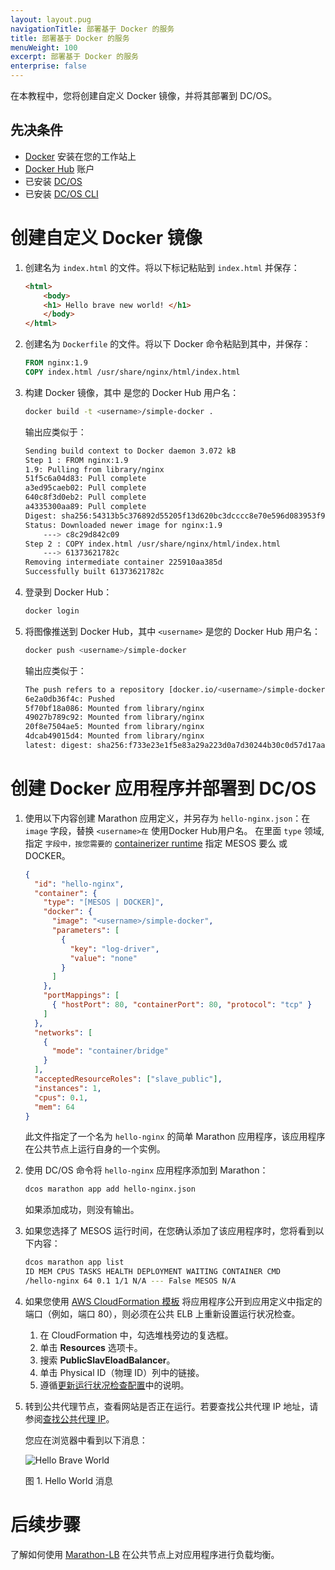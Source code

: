 ```yaml
---
layout: layout.pug
navigationTitle: 部署基于 Docker 的服务
title: 部署基于 Docker 的服务
menuWeight: 100
excerpt: 部署基于 Docker 的服务
enterprise: false
---
```



在本教程中，您将创建自定义 Docker 镜像，并将其部署到 DC/OS。

## 先决条件

* [Docker][1] 安装在您的工作站上
* [Docker Hub][2] 账户
* 已安装 [DC/OS][3]
* 已安装 [DC/OS CLI][4]

# 创建自定义 Docker 镜像

1. 创建名为 `index.html` 的文件。将以下标记粘贴到 `index.html` 并保存：

    ```html
    <html>
        <body>
        <h1> Hello brave new world! </h1>
        </body>
    </html>
    ```

1. 创建名为 `Dockerfile` 的文件。将以下 Docker 命令粘贴到其中，并保存：

    ```dockerfile
    FROM nginx:1.9
    COPY index.html /usr/share/nginx/html/index.html
    ```

1. 构建 Docker 镜像，其中 <username><username>是您的 Docker Hub 用户名：

    ```bash
    docker build -t <username>/simple-docker .
    ```

    输出应类似于：

    ```bash
    Sending build context to Docker daemon 3.072 kB
    Step 1 : FROM nginx:1.9
    1.9: Pulling from library/nginx
    51f5c6a04d83: Pull complete
    a3ed95caeb02: Pull complete
    640c8f3d0eb2: Pull complete
    a4335300aa89: Pull complete
    Digest: sha256:54313b5c376892d55205f13d620bc3dcccc8e70e596d083953f95e94f071f6db
    Status: Downloaded newer image for nginx:1.9
        ---> c8c29d842c09
    Step 2 : COPY index.html /usr/share/nginx/html/index.html
        ---> 61373621782c
    Removing intermediate container 225910aa385d
    Successfully built 61373621782c
    ```

1. 登录到 Docker Hub：

    ```bash
    docker login
    ```

1. 将图像推送到 Docker Hub，其中 `<username>` 是您的 Docker Hub 用户名：

    ```bash
    docker push <username>/simple-docker
    ```

    输出应类似于：

    ```bash
    The push refers to a repository [docker.io/<username>/simple-docker]
    6e2a0db36f4c: Pushed
    5f70bf18a086: Mounted from library/nginx
    49027b789c92: Mounted from library/nginx
    20f8e7504ae5: Mounted from library/nginx
    4dcab49015d4: Mounted from library/nginx
    latest: digest: sha256:f733e23e1f5e83a29a223d0a7d30244b30c0d57d17aa0421d962019545d69c17 size: 2185
    ```

# 创建 Docker 应用程序并部署到 DC/OS

1. 使用以下内容创建 Marathon 应用定义，并另存为 `hello-nginx.json`：在 `image` 字段，替换 `<username>在` 使用Docker Hub用户名。 在里面 `type` 领域, 指定 `字段中，按您需要的` [containerizer runtime](/cn/1.11/deploying-services/containerizers/) 指定 MESOS 要么  或 DOCKER。

    ```json
    {
      "id": "hello-nginx",
      "container": {
        "type": "[MESOS | DOCKER]",
        "docker": {
          "image": "<username>/simple-docker",
          "parameters": [
            {
              "key": "log-driver",
              "value": "none"
            }
          ]
        },
        "portMappings": [
          { "hostPort": 80, "containerPort": 80, "protocol": "tcp" }
        ]
      },
      "networks": [
        {
          "mode": "container/bridge"
        }
      ],
      "acceptedResourceRoles": ["slave_public"],
      "instances": 1,
      "cpus": 0.1,
      "mem": 64
    }
    ```

    此文件指定了一个名为 `hello-nginx` 的简单 Marathon 应用程序，该应用程序在公共节点上运行自身的一个实例。

1. 使用 DC/OS 命令将 `hello-nginx` 应用程序添加到 Marathon：

    ```bash
    dcos marathon app add hello-nginx.json
    ```

    如果添加成功，则没有输出。

1. 如果您选择了 MESOS 运行时间，在您确认添加了该应用程序时，您将看到以下内容：

    ```bash
    dcos marathon app list
    ID MEM CPUS TASKS HEALTH DEPLOYMENT WAITING CONTAINER CMD
    /hello-nginx 64 0.1 1/1 N/A --- False MESOS N/A
    ```

1. 如果您使用 [AWS CloudFormation 模板](/cn/1.11/installing/evaluation/cloud-installation/aws/) 将应用程序公开到应用定义中指定的端口（例如，端口 80），则必须在公共 ELB 上重新设置运行状况检查。
    1. 在 CloudFormation 中，勾选堆栈旁边的复选框。
    2. 单击 **Resources** 选项卡。
    3. 搜索 **PublicSlavEloadBalancer**。
    4. 单击 Physical ID（物理 ID）列中的链接。
    5. 遵循[更新运行状况检查配置](http://docs.aws.amazon.com/elasticloadbalancing/latest/classic/elb-healthchecks.html#update-health-check-config)中的说明。

1. 转到公共代理节点，查看网站是否正在运行。若要查找公共代理 IP 地址，请参阅[查找公共代理 IP](/cn/1.11/administering-clusters/locate-public-agent/)。

    您应在浏览器中看到以下消息：

    ![Hello Brave World](/cn/1.11/img/helloworld.png)

    图 1. Hello World 消息 

# 后续步骤

了解如何使用 [Marathon-LB](/cn/1.11/networking/marathon-lb/marathon-lb-basic-tutorial/) 在公共节点上对应用程序进行负载均衡。


 [1]:https://www.docker.com
 [2]:https://hub.docker.com
 [3]: /1.11/installing/
 [4]: /1.11/cli/install/
